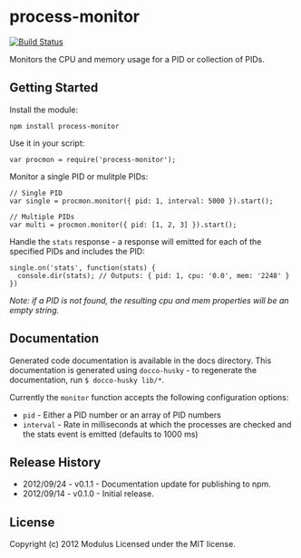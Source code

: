 # process-monitor

[![Build Status](https://secure.travis-ci.org/fiveisprime/process-monitor.png)](http://travis-ci.org/fiveisprime/process-monitor)

Monitors the CPU and memory usage for a PID or collection of PIDs.

## Getting Started

Install the module:

    npm install process-monitor

Use it in your script:

    var procmon = require('process-monitor');

Monitor a single PID or mulitple PIDs:

    // Single PID
    var single = procmon.monitor({ pid: 1, interval: 5000 }).start();

    // Multiple PIDs
    var multi = procmon.monitor({ pid: [1, 2, 3] }).start();

Handle the `stats` response - a response will emitted for each of the specified PIDs and includes the PID:

    single.on('stats', function(stats) {
      console.dir(stats); // Outputs: { pid: 1, cpu: '0.0', mem: '2248' }
    })

_Note: if a PID is not found, the resulting cpu and mem properties will be an empty string._

## Documentation
Generated code documentation is available in the docs directory. This documentation is generated using
`docco-husky` - to regenerate the documentation, run `$ docco-husky lib/*`.

Currently the `monitor` function accepts the following configuration options:

* `pid` - Either a PID number or an array of PID numbers
* `interval` - Rate in milliseconds at which the processes are checked and the stats event is emitted (defaults to 1000 ms)

## Release History
* 2012/09/24 - v0.1.1 - Documentation update for publishing to npm.
* 2012/09/14 - v0.1.0 - Initial release.

## License
Copyright (c) 2012 Modulus
Licensed under the MIT license.
